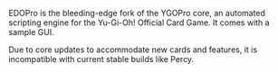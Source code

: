 EDOPro is the bleeding-edge fork of the YGOPro core, an automated scripting engine for the Yu-Gi-Oh! Official Card Game. It comes with a sample GUI.

Due to core updates to accommodate new cards and features, it is incompatible with current stable builds like Percy.